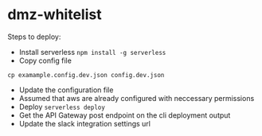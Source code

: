 # dmz-whitelist

Steps to deploy:

- Install serverless `npm install -g serverless`
- Copy config file

```
cp examample.config.dev.json config.dev.json
```
- Update the configuration file
- Assumed that aws are already configured with neccessary permissions
- Deploy `serverless deploy`
- Get the API Gateway post endpoint on the cli deployment output
- Update the slack integration settings url
